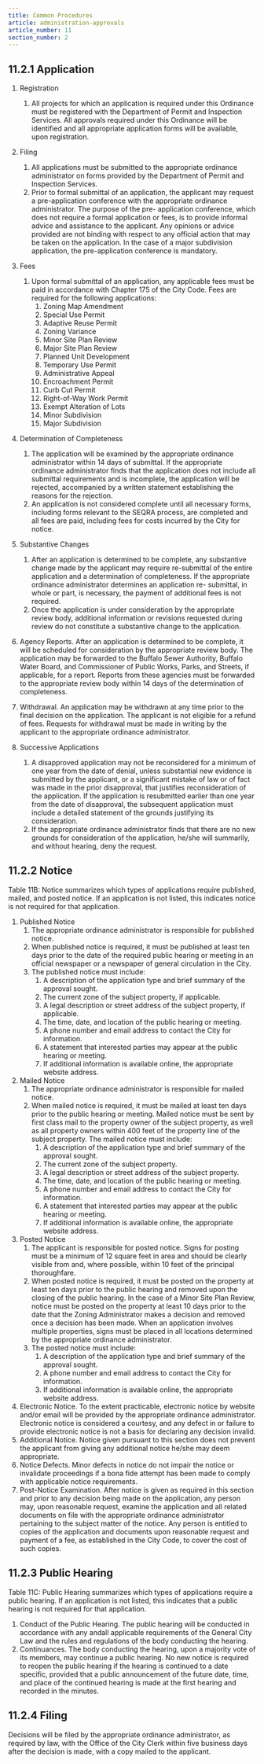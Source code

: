 ```yaml
---
title: Common Procedures
article: administration-approvals
article_number: 11
section_number: 2
---
```


## 11.2.1 Application

1. Registration
   1. All projects for which an application is required under this Ordinance must be registered with the Department of Permit and Inspection Services. All approvals required under this Ordinance will be identified and all appropriate application forms will be available, upon registration.
2. Filing
   1. All applications must be submitted to the appropriate ordinance administrator on forms provided by the Department of Permit and Inspection Services.
   2. Prior to formal submittal of an application, the applicant may request a pre-application conference with the appropriate ordinance administrator. The purpose of the pre- application conference, which does not require a formal application or fees, is to provide informal advice and assistance to the applicant. Any opinions or advice provided are not binding with respect to any official action that may be taken on the application. In the case of a major subdivision application, the pre-application conference is mandatory.
3. Fees

   1. Upon formal submittal of an application, any applicable fees must be paid in accordance with Chapter 175 of the City Code. Fees are required for the following applications:
      1. Zoning Map Amendment
      2. Special Use Permit
      3. Adaptive Reuse Permit
      4. Zoning Variance
      5. Minor Site Plan Review
      6. Major Site Plan Review
      7. Planned Unit Development
      8. Temporary Use Permit
      9. Administrative Appeal
      10. Encroachment Permit
      11. Curb Cut Permit
      12. Right-of-Way Work Permit
      13. Exempt Alteration of Lots
      14. Minor Subdivision
      15. Major Subdivision

4. Determination of Completeness
   1. The application will be examined by the appropriate ordinance administrator within 14 days of submittal. If the appropriate ordinance administrator finds that the application does not include all submittal requirements and is incomplete, the application will be rejected, accompanied by a written statement establishing the reasons for the rejection.
   2. An application is not considered complete until all necessary forms, including forms relevant to the SEQRA process, are completed and all fees are paid, including fees for costs incurred by the City for notice.
5. Substantive Changes
   1. After an application is determined to be complete, any substantive change made by the applicant may require re-submittal of the entire application and a determination of completeness. If the appropriate ordinance administrator determines an application re- submittal, in whole or part, is necessary, the payment of additional fees is not required.
   2. Once the application is under consideration by the appropriate review body, additional information or revisions requested during review do not constitute a substantive change to the application.
6. Agency Reports. After an application is determined to be complete, it will be scheduled for consideration by the appropriate review body. The application may be forwarded to the Buffalo Sewer Authority, Buffalo Water Board, and Commissioner of Public Works, Parks, and Streets, if applicable, for a report. Reports from these agencies must be forwarded to the appropriate review body within 14 days of the determination of completeness.
7. Withdrawal. An application may be withdrawn at any time prior to the final decision on the application. The applicant is not eligible for a refund of fees. Requests for withdrawal must be made in writing by the applicant to the appropriate ordinance administrator.
8. Successive Applications
   1. A disapproved application may not be reconsidered for a minimum of one year from the date of denial, unless substantial new evidence is submitted by the applicant, or a significant mistake of law or of fact was made in the prior disapproval, that justifies reconsideration of the application. If the application is resubmitted earlier than one year from the date of disapproval, the subsequent application must include a detailed statement of the grounds justifying its consideration.
   2. If the appropriate ordinance administrator finds that there are no new grounds for consideration of the application, he/she will summarily, and without hearing, deny the request.

## 11.2.2 Notice

Table 11B: Notice summarizes which types of applications require published, mailed, and posted notice. If an application is not listed, this indicates notice is not required for that application.

1. Published Notice
   1. The appropriate ordinance administrator is responsible for published notice.
   2. When published notice is required, it must be published at least ten days prior to the date of the required public hearing or meeting in an official newspaper or a newspaper of general circulation in the City.
   3. The published notice must include:
      1. A description of the application type and brief summary of the approval sought.
      2. The current zone of the subject property, if applicable.
      3. A legal description or street address of the subject property, if applicable.
      4. The time, date, and location of the public hearing or meeting.
      5. A phone number and email address to contact the City for information.
      6. A statement that interested parties may appear at the public hearing or meeting.
      7. If additional information is available online, the appropriate website address.
2. Mailed Notice
   1. The appropriate ordinance administrator is responsible for mailed notice.
   2. When mailed notice is required, it must be mailed at least ten days prior to the public hearing or meeting. Mailed notice must be sent by first class mail to the property owner of the subject property, as well as all property owners within 400 feet of the property line of the subject property. The mailed notice must include:
      1. A description of the application type and brief summary of the approval sought.
      2. The current zone of the subject property.
      3. A legal description or street address of the subject property.
      4. The time, date, and location of the public hearing or meeting.
      5. A phone number and email address to contact the City for information.
      6. A statement that interested parties may appear at the public hearing or meeting.
      7. If additional information is available online, the appropriate website address.
3. Posted Notice
   1. The applicant is responsible for posted notice. Signs for posting must be a minimum of 12 square feet in area and should be clearly visible from and, where possible, within 10 feet of the principal thoroughfare.
   2. When posted notice is required, it must be posted on the property at least ten days prior to the public hearing and removed upon the closing of the public hearing. In the case of a Minor Site Plan Review, notice must be posted on the property at least 10 days prior to the date that the Zoning Administrator makes a decision and removed once a decision has been made. When an application involves multiple properties, signs must be placed in all locations determined by the appropriate ordinance administrator.
   3. The posted notice must include:
      1. A description of the application type and brief summary of the approval sought.
      2. A phone number and email address to contact the City for information.
      3. If additional information is available online, the appropriate website address.
4. Electronic Notice. To the extent practicable, electronic notice by website and/or email will be provided by the appropriate ordinance administrator. Electronic notice is considered a courtesy, and any defect in or failure to provide electronic notice is not a basis for declaring any decision invalid.
5. Additional Notice. Notice given pursuant to this section does not prevent the applicant from giving any additional notice he/she may deem appropriate.
6. Notice Defects. Minor defects in notice do not impair the notice or invalidate proceedings if a bona fide attempt has been made to comply with applicable notice requirements.
7. Post-Notice Examination. After notice is given as required in this section and prior to any decision being made on the application, any person may, upon reasonable request, examine the application and all related documents on file with the appropriate ordinance administrator pertaining to the subject matter of the notice. Any person is entitled to copies of the application and documents upon reasonable request and payment of a fee, as established in the City Code, to cover the cost of such copies.

## 11.2.3 Public Hearing

Table 11C: Public Hearing summarizes which types of applications require a public hearing. If an application is not listed, this indicates that a public hearing is not required for that application.

1. Conduct of the Public Hearing. The public hearing will be conducted in accordance with any andall applicable requirements of the General City Law and the rules and regulations of the body conducting the hearing.
2. Continuances. The body conducting the hearing, upon a majority vote of its members, may continue a public hearing. No new notice is required to reopen the public hearing if the hearing is continued to a date specific, provided that a public announcement of the future date, time, and place of the continued hearing is made at the first hearing and recorded in the minutes.

## 11.2.4 Filing

Decisions will be filed by the appropriate ordinance administrator, as required by law, with the Office of the City Clerk within five business days after the decision is made, with a copy mailed to the applicant.
